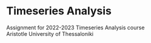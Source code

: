 # Timeseries Analysis

Assignment for 2022-2023 Timeseries Analysis course  
Aristotle University of Thessaloniki